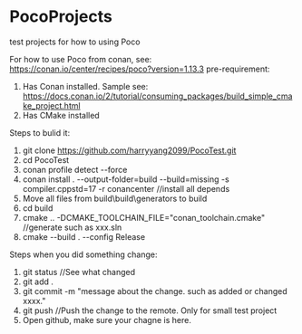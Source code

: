 # PocoProjects
test projects for how to using Poco

For how to use Poco from conan, see: https://conan.io/center/recipes/poco?version=1.13.3
pre-requirement:
  1. Has Conan installed. Sample see: 
       https://docs.conan.io/2/tutorial/consuming_packages/build_simple_cmake_project.html
  2. Has CMake installed

Steps to bulid it:
  1. git clone https://github.com/harryyang2099/PocoTest.git
  2. cd PocoTest
  3. conan profile detect --force
  4. conan install . --output-folder=build --build=missing -s compiler.cppstd=17 -r conancenter
     //install all depends
  5. Move all files from build\build\generators to build
  6. cd build
  7. cmake .. -DCMAKE_TOOLCHAIN_FILE="conan_toolchain.cmake"
     //generate such as xxx.sln
  8. cmake --build . --config Release

Steps when you did something change:
  1. git status //See what changed
  2. git add . 
  3. git commit -m "message about the change. such as added or changed xxxx."
  4. git push  //Push the change to the remote. Only for small test project
  5. Open github, make sure your chagne is here.